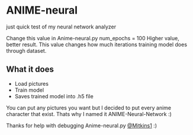 # ANIME-neural
just quick test of my neural network analyzer

Change this value in Anime-neural.py
num_epochs = 100
Higher value, better result. This value changes how much iterations training model does through dataset.

## What it does
- Load pictures
- Train model
- Saves trained model into .h5 file

You can put any pictures you want but I decided to put every anime character that exist. 
Thats why I named it ANIME-Neural-Network :)


Thanks for help with debugging Anime-neural.py [@Mitkins1](https://github.com/Mitkins1) :)
